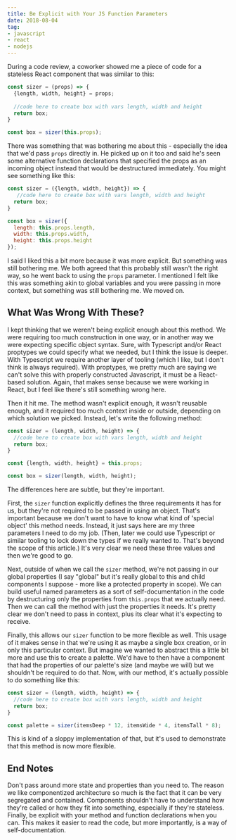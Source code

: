 ```yaml
---
title: Be Explicit with Your JS Function Parameters
date: 2018-08-04
tag:
- javascript
- react
- nodejs
---
```

During a code review, a coworker showed me a piece of code for a stateless React component that was similar to this:

<!--more-->

```javascript
const sizer = (props) => {
  {length, width, height} = props;
  
  //code here to create box with vars length, width and height
  return box;
}

const box = sizer(this.props);
```

There was something that was bothering me about this - especially the idea that we'd pass `props` directly in.  He picked up on it too and said he's seen some alternative function declarations that specified the props as an incoming object instead that would be destructured immediately.  You might see something like this:

```javascript
const sizer = ({length, width, height}) => {
   //code here to create box with vars length, width and height
  return box;
}

const box = sizer({
  length: this.props.length, 
  width: this.props.width, 
  height: this.props.height
});
```

I said I liked this a bit more because it was more explicit. But something was still bothering me.  We both agreed that this probably still wasn't the right way, so he went back to using the `props` parameter.  I mentioned I felt like this was something akin to global variables and you were passing in more context, but something was still bothering me.  We moved on.

## What Was Wrong With These?

I kept thinking that we weren't being explicit enough about this method.  We were requiring too much construction in one way, or in another way we were expecting specific object syntax.  Sure, with Typescript and/or React proptypes we could specify what we needed, but I think the issue is deeper.  With Typescript we require another layer of tooling (which I like, but I don't think is always required).  With proptypes, we pretty much are saying we can't solve this with properly constructed Javascript, it must be a React-based solution.  Again, that makes sense because we were working in React, but I feel like there's still something wrong here.

Then it hit me.  The method wasn't explicit enough, it wasn't reusable enough, and it required too much context inside or outside, depending on which solution we picked.  Instead, let's write the following method:

```javascript
const sizer = (length, width, height) => {
  //code here to create box with vars length, width and height
  return box;
}

const {length, width, height} = this.props;

const box = sizer(length, width, height);
```

The differences here are subtle, but they're important.  

First, the `sizer` function explicitly defines the three requirements it has for us, but they're not required to be passed in using an object.  That's important because we don't want to have to know what kind of 'special object' this method needs.  Instead, it just says here are my three parameters I need to do my job. (Then, later we could use Typescript or similar tooling to lock down the types if we really wanted to.  That's beyond the scope of this article.)  It's very clear we need these three values and then we're good to go.

Next, outside of when we call the `sizer` method, we're not passing in our global properties (I say "global" but it's really global to this and child components I suppose - more like a protected property in scope).  We can build useful named parameters as a sort of self-documentation in the code by destructuring only the properties from `this.props` that we actually need.  Then we can call the method with just the properties it needs. It's pretty clear we don't need to pass in context, plus its clear what it's expecting to receive.

Finally, this allows our `sizer` function to be more flexible as well.  This usage of it makes sense in that we're using it as maybe a single box creation, or in only this particular context.  But imagine we wanted to abstract this a little bit more and use this to create a palette.  We'd have to then have a component that had the properties of our palette's size (and maybe we will) but we shouldn't be required to do that.  Now, with our method, it's actually possible to do something like this:

```javascript
const sizer = (length, width, height) => {
  //code here to create box with vars length, width and height
  return box;
}

const palette = sizer(itemsDeep * 12, itemsWide * 4, itemsTall * 8);
```

This is kind of a sloppy implementation of that, but it's used to demonstrate that this method is now more flexible.  

## End Notes

Don't pass around more state and properties than you need to.  The reason we like componentized architecture so much is the fact that it can be very segregated and contained.  Components shouldn't have to understand how they're called or how they fit into something, especially if they're stateless.  Finally, be explicit with your method and function declarations when you can.  This makes it easier to read the code, but more importantly, is a way of self-documentation.